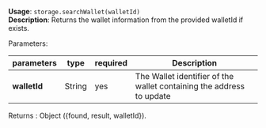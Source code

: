 **Usage**: `storage.searchWallet(walletId)`    
**Description**: Returns the wallet information from the provided walletId if exists.   

Parameters: 

| parameters             | type              | required       | Description                                               |  
|------------------------|-------------------|----------------| ----------------------------------------------------------|
| **walletId**           | String            | yes            | The Wallet identifier of the wallet containing the address to update     |

Returns : Object ({found, result, walletId}).

